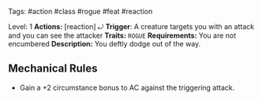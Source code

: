 Tags: #action #class #rogue #feat #reaction

Level: 1
**Actions:** [reaction] ⤾
**Trigger**: A creature targets you with an attack and you can see the attacker
**Traits:** `ROGUE`
**Requirements:** You are not encumbered
**Description:** You deftly dodge out of the way.
## Mechanical Rules

- Gain a +2 circumstance bonus to AC against the triggering attack.